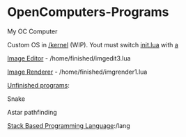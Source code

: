 # OpenComputers-Programs
My OC Computer

Custom OS in [/kernel](/stream/kernel) (WIP). Yout must switch [init.lua](init.lua) with [a](a)


[Image Editor](/home/finished/imgedit3.lua) - /home/finished/imgedit3.lua

[Image Renderer](/home/finished/imgrender1.lua) - /home/finished/imgrender1.lua

[Unfinished programs](/home/projects):

Snake

Astar pathfinding

[Stack Based Programming Language](/stream/lang):/lang
